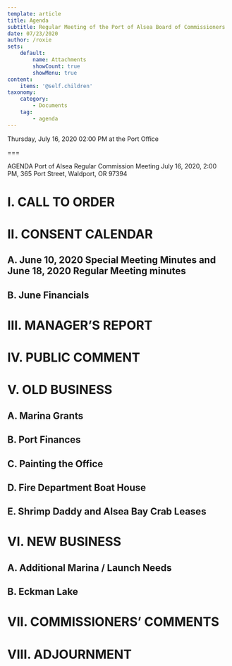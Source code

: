 ```yaml
---
template: article
title: Agenda
subtitle: Regular Meeting of the Port of Alsea Board of Commissioners
date: 07/23/2020
author: /roxie
sets:
    default:
        name: Attachments
        showCount: true
        showMenu: true
content:
    items: '@self.children'
taxonomy:
    category: 
        - Documents
    tag: 
        - agenda
---
```


Thursday, July 16, 2020 02:00 PM at the Port Office

===

AGENDA
Port of Alsea Regular Commission Meeting
July 16, 2020, 2:00 PM, 365 Port Street, Waldport, OR 97394

# I. CALL TO ORDER

# II. CONSENT CALENDAR

## A. June 10, 2020 Special Meeting Minutes and June 18, 2020 Regular Meeting minutes

## B. June Financials

# III. MANAGER’S REPORT

# IV. PUBLIC COMMENT

# V. OLD BUSINESS

## A. Marina Grants

## B. Port Finances

## C. Painting the Office

## D. Fire Department Boat House

## E. Shrimp Daddy and Alsea Bay Crab Leases 

# VI. NEW BUSINESS

## A. Additional Marina / Launch Needs

## B.  Eckman Lake

# VII. COMMISSIONERS’ COMMENTS

# VIII. ADJOURNMENT


